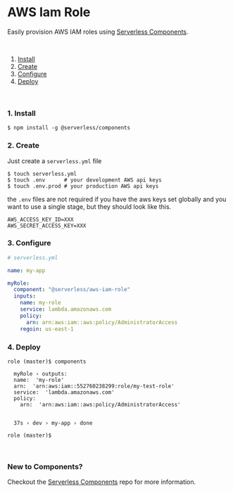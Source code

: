 # AWS Iam Role

Easily provision AWS IAM roles using [Serverless Components](https://github.com/serverless/components).

&nbsp;

1. [Install](#1-install)
2. [Create](#2-create)
3. [Configure](#3-configure)
4. [Deploy](#4-deploy)

&nbsp;


### 1. Install

```shell
$ npm install -g @serverless/components
```

### 2. Create

Just create a `serverless.yml` file

```shell
$ touch serverless.yml
$ touch .env      # your development AWS api keys
$ touch .env.prod # your production AWS api keys
```

the `.env` files are not required if you have the aws keys set globally and you want to use a single stage, but they should look like this.

```
AWS_ACCESS_KEY_ID=XXX
AWS_SECRET_ACCESS_KEY=XXX
```

### 3. Configure

```yml
# serverless.yml

name: my-app

myRole:
  component: "@serverless/aws-iam-role"
  inputs:
    name: my-role
    service: lambda.amazonaws.com
    policy:
      arn: arn:aws:iam::aws:policy/AdministratorAccess
    regoin: us-east-1
```

### 4. Deploy

```shell
role (master)$ components

  myRole › outputs:
  name:  'my-role'
  arn:  'arn:aws:iam::552760238299:role/my-test-role'
  service:  'lambda.amazonaws.com'
  policy: 
    arn:  'arn:aws:iam::aws:policy/AdministratorAccess'


  37s › dev › my-app › done

role (master)$
```

&nbsp;

### New to Components?

Checkout the [Serverless Components](https://github.com/serverless/components) repo for more information.
